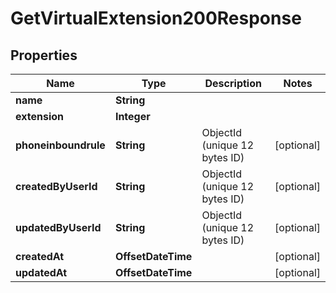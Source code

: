 

# GetVirtualExtension200Response


## Properties

| Name | Type | Description | Notes |
|------------ | ------------- | ------------- | -------------|
|**name** | **String** |  |  |
|**extension** | **Integer** |  |  |
|**phoneinboundrule** | **String** | ObjectId (unique 12 bytes ID) |  [optional] |
|**createdByUserId** | **String** | ObjectId (unique 12 bytes ID) |  [optional] |
|**updatedByUserId** | **String** | ObjectId (unique 12 bytes ID) |  [optional] |
|**createdAt** | **OffsetDateTime** |  |  [optional] |
|**updatedAt** | **OffsetDateTime** |  |  [optional] |




